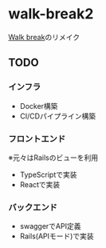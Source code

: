 # walk-break2
[Walk break](https://walkbreak-11323cd54fcf.herokuapp.com/)のリメイク<br>

## TODO
### インフラ
- Docker構築
- CI/CDパイプライン構築

### フロントエンド
※元々はRailsのビューを利用
- TypeScriptで実装
- Reactで実装

### バックエンド
- swaggerでAPI定義
- Rails(APIモード)で実装
